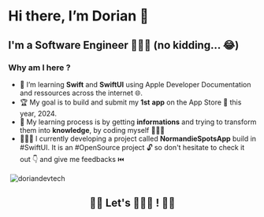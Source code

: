 <h1 align="left">
  Hi there, I’m Dorian 👋
</h1>

<h2 align="left"> I'm a Software Engineer 👨🏻‍💻 (no kidding... 😂)</h2>

<h3 align="left">Why am I here ?</h3>

- 👀 I’m learning **Swift** and **SwiftUI** using Apple Developer Documentation and ressources across the internet 🌐.
- 🏆 My goal is to build and submit my **1st** **app** on the App Store 📱 this year, 2024.
- 🧠 My learning process is by getting **informations** and trying to transform them into **knowledge**, by coding myself 👨🏻‍🔧
- 🧑🏻‍💻 I currently developing a project called **NormandieSpotsApp** build in #SwiftUI. It is an #OpenSource project 🔓 so don't hesitate to check it out 👇 and give me feedbacks ⏮️ 

<p align="center"> 
<p>&nbsp;<img align="center" src="https://github-readme-stats.vercel.app/api?username=doriandevtech&show_icons=true&include_all_commits=true1count_private=true" alt="doriandevtech" /></p>
</p>

<h2 align="center">👋🏻 Let's 👨🏻‍💻 ! 👋🏻</h2>

<!---
doriandevtech/doriandevtech is a ✨ special ✨ repository because its `README.md` (this file) appears on your GitHub profile.
You can click the Preview link to take a look at your changes.
--->
